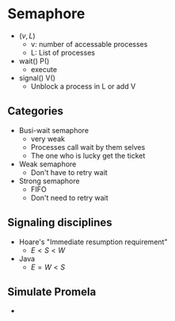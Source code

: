 # Semaphore

+ $(v,L)$
  + v: number of accessable processes
  + L: List of processes
+ wait() P()
  + execute
+ signal() V()
  + Unblock a process in L or add V

## Categories

+ Busi-wait semaphore
  + very weak
  + Processes call wait by them selves
  + The one who is lucky get the ticket
+ Weak semaphore
  + Don't have to retry wait
+ Strong semaphore 
  + FIFO
  + Don't need to retry wait

## Signaling disciplines

+ Hoare's "Immediate resumption requirement"
  + $E<S<W$
+ Java
  + $E=W<S$

## Simulate Promela

+ 
